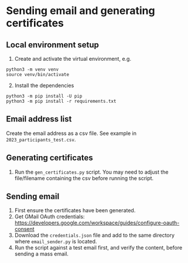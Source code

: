 # Sending email and generating certificates

## Local environment setup

1. Create and activate the virtual environment, e.g.

```
python3 -m venv venv
source venv/bin/activate
```

2. Install the dependencies

```
python3 -m pip install -U pip
python3 -m pip install -r requirements.txt
```
## Email address list

Create the email address as a csv file. See example in ``2023_participants_test.csv``.


## Generating certificates

1. Run the ``gen_certificates.py`` script. You may need to adjust the file/filename containing the csv before running
   the script.


## Sending email

1. First ensure the certificates have been generated.
2. Get GMail OAuth credentials: https://developers.google.com/workspace/guides/configure-oauth-consent
3. Download the ``credentials.json`` file and add to the same directory where ``email_sender.py`` is located.
4. Run the script against a test email first, and verify the content, before sending a mass email.

